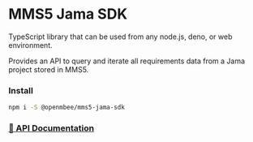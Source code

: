 # MMS5 Jama SDK

TypeScript library that can be used from any node.js, deno, or web environment.

Provides an API to query and iterate all requirements data from a Jama project stored in MMS5.


### Install

```bash
npm i -S @openmbee/mms5-jama-sdk
```

### [📄 API Documentation](https://www.openmbee.org/mms5-jama-sdk/classes/JamaMms5Connection.html)
